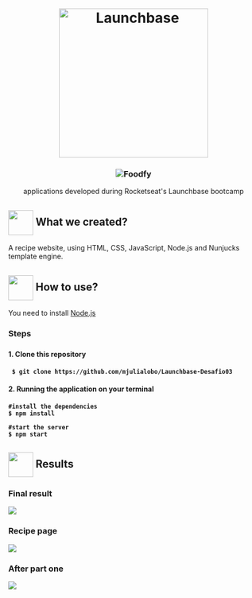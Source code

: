  <h1 align="center">
    <img alt="Launchbase" src="https://storage.googleapis.com/golden-wind/bootcamp-launchbase/logo.png" width="300px" />
</h1>

<h3 align="center">
  <img alt= "Foodfy" src= "https://github.com/mjulialobo/Foodfy/blob/master/public/assets/logo.png"/>
</h3>
 <p align="center"> applications developed during Rocketseat's Launchbase bootcamp </P>  
<h2> <img src= "https://img.icons8.com/plasticine/2x/rocket.png" width="50px" height="50px" align="center"/> What we created? </h2>

<p> A recipe website, using HTML, CSS, JavaScript, Node.js and Nunjucks template engine. </p>


<h2> <img src="https://i.dlpng.com/static/png/6577858_preview.png" width="50px" align="center"/> How to use? </h2>
<p> You need to install <a href="https://nodejs.org/en/">Node.js</a> </p>
   
<h3> Steps <h3>
<h4> 1. Clone this repository <h4>

```
 $ git clone https://github.com/mjulialobo/Launchbase-Desafio03
```

<h4> 2. Running the application on your terminal <h4>

```
#install the dependencies
$ npm install

#start the server
$ npm start

```

  <h2><img src="https://static.thenounproject.com/png/25759-200.png"width="50px" height="50px" align="center"/> Results</h2>
  <h3> Final result </h3>
<img src="https://user-images.githubusercontent.com/65983895/85188905-87ac5e80-b280-11ea-9a1b-cb7fb3be0b43.gif"/>

<h3> Recipe page </h3>
<img src="https://user-images.githubusercontent.com/65983895/85188905-87ac5e80-b280-11ea-9a1b-cb7fb3be0b43.gif"/>
  
  <h3> After part one </h3>
<img src="https://user-images.githubusercontent.com/65983895/85188905-87ac5e80-b280-11ea-9a1b-cb7fb3be0b43.gif"/>
